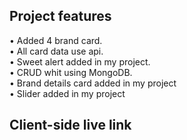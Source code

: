 ## Project features

• Added 4 brand card.<br/>
• All card data use api.<br/>
• Sweet alert added in my project.<br/>
• CRUD whit using MongoDB.<br/>
• Brand details card added in my project<br/>
• Slider added in my project<br/>

## Client-side live link
